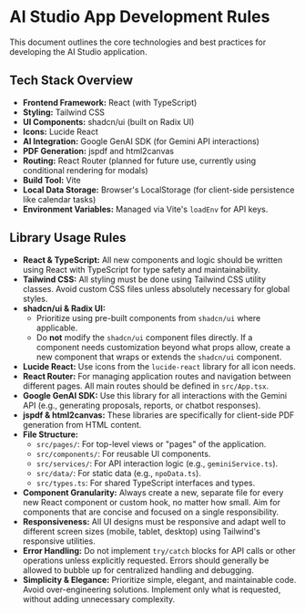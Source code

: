 # AI Studio App Development Rules

This document outlines the core technologies and best practices for developing the AI Studio application.

## Tech Stack Overview

*   **Frontend Framework:** React (with TypeScript)
*   **Styling:** Tailwind CSS
*   **UI Components:** shadcn/ui (built on Radix UI)
*   **Icons:** Lucide React
*   **AI Integration:** Google GenAI SDK (for Gemini API interactions)
*   **PDF Generation:** jspdf and html2canvas
*   **Routing:** React Router (planned for future use, currently using conditional rendering for modals)
*   **Build Tool:** Vite
*   **Local Data Storage:** Browser's LocalStorage (for client-side persistence like calendar tasks)
*   **Environment Variables:** Managed via Vite's `loadEnv` for API keys.

## Library Usage Rules

*   **React & TypeScript:** All new components and logic should be written using React with TypeScript for type safety and maintainability.
*   **Tailwind CSS:** All styling must be done using Tailwind CSS utility classes. Avoid custom CSS files unless absolutely necessary for global styles.
*   **shadcn/ui & Radix UI:**
    *   Prioritize using pre-built components from `shadcn/ui` where applicable.
    *   Do **not** modify the `shadcn/ui` component files directly. If a component needs customization beyond what props allow, create a new component that wraps or extends the `shadcn/ui` component.
*   **Lucide React:** Use icons from the `lucide-react` library for all icon needs.
*   **React Router:** For managing application routes and navigation between different pages. All main routes should be defined in `src/App.tsx`.
*   **Google GenAI SDK:** Use this library for all interactions with the Gemini API (e.g., generating proposals, reports, or chatbot responses).
*   **jspdf & html2canvas:** These libraries are specifically for client-side PDF generation from HTML content.
*   **File Structure:**
    *   `src/pages/`: For top-level views or "pages" of the application.
    *   `src/components/`: For reusable UI components.
    *   `src/services/`: For API interaction logic (e.g., `geminiService.ts`).
    *   `src/data/`: For static data (e.g., `npoData.ts`).
    *   `src/types.ts`: For shared TypeScript interfaces and types.
*   **Component Granularity:** Always create a new, separate file for every new React component or custom hook, no matter how small. Aim for components that are concise and focused on a single responsibility.
*   **Responsiveness:** All UI designs must be responsive and adapt well to different screen sizes (mobile, tablet, desktop) using Tailwind's responsive utilities.
*   **Error Handling:** Do not implement `try/catch` blocks for API calls or other operations unless explicitly requested. Errors should generally be allowed to bubble up for centralized handling and debugging.
*   **Simplicity & Elegance:** Prioritize simple, elegant, and maintainable code. Avoid over-engineering solutions. Implement only what is requested, without adding unnecessary complexity.